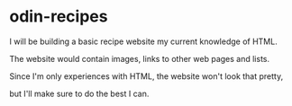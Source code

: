 # odin-recipes

I will be building a basic recipe website my current knowledge of HTML.

The website would contain images, links to other web pages and lists.

Since I'm only experiences with HTML, the website won't look that pretty,

but I'll make sure to do the best I can.